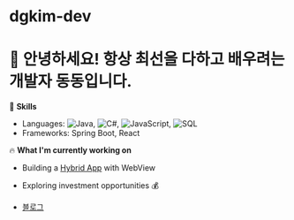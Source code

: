 # dgkim-dev

# 👋 안녕하세요! 항상 최선을 다하고 배우려는 개발자 동동입니다.

🌱 **Skills**
- Languages: 
![Java](https://img.shields.io/badge/Java-ED8B00?style=flat-square&logo=java&logoColor=white),
![C#](https://img.shields.io/badge/C%23-239120?style=flat-square&logo=c-sharp&logoColor=white), 
![JavaScript](https://img.shields.io/badge/JavaScript-F7DF1E?style=flat-square&logo=javascript&logoColor=black),
![SQL](https://img.shields.io/badge/SQL-CC2927?style=flat-square&logo=microsoft-sql-server&logoColor=white)
- Frameworks: Spring Boot, React

🔥 **What I'm currently working on**
- Building a [Hybrid App](#) with WebView
- Exploring investment opportunities 💰

- [블로그](https://dgkim81.github.io)

